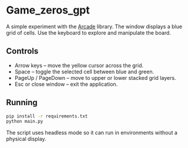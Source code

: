 # Game_zeros_gpt

A simple experiment with the [Arcade](https://api.arcade.academy/) library.
The window displays a blue grid of cells. Use the keyboard to explore and
manipulate the board.

## Controls
- Arrow keys – move the yellow cursor across the grid.
- Space – toggle the selected cell between blue and green.
- PageUp / PageDown – move to upper or lower stacked grid layers.
- Esc or close window – exit the application.

## Running
```bash
pip install -r requirements.txt
python main.py
```
The script uses headless mode so it can run in environments without a
physical display.
